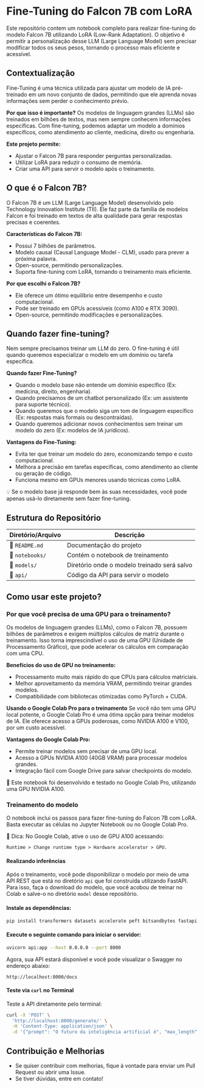 # Fine-Tuning do Falcon 7B com LoRA

Este repositório contem um notebook completo para realizar fine-tuning do modelo Falcon 7B utilizando LoRA (Low-Rank Adaptation). O objetivo é permitir a personalização desse LLM (Large Language Model) sem precisar modificar todos os seus pesos, tornando o processo mais eficiente e acessível.

## Contextualização

Fine-Tuning é uma técnica utilizada para ajustar um modelo de IA pré-treinado em um novo conjunto de dados, permitindo que ele aprenda novas informações sem perder o conhecimento prévio.

**Por que isso é importante?**
Os modelos de linguagem grandes (LLMs) são treinados em bilhões de textos, mas nem sempre conhecem informações específicas. Com fine-tuning, podemos adaptar um modelo a domínios específicos, como atendimento ao cliente, medicina, direito ou engenharia.

**Este projeto permite:**

- Ajustar o Falcon 7B para responder perguntas personalizadas.
- Utilizar LoRA para reduzir o consumo de memória.
- Criar uma API para servir o modelo após o treinamento.

## O que é o Falcon 7B?

O Falcon 7B é um LLM (Large Language Model) desenvolvido pelo Technology Innovation Institute (TII). Ele faz parte da família de modelos Falcon e foi treinado em textos de alta qualidade para gerar respostas precisas e coerentes.

**Características do Falcon 7B:**

- Possui 7 bilhões de parâmetros.
- Modelo causal (Causal Language Model - CLM), usado para prever a próxima palavra.
- Open-source, permitindo personalizações.
- Suporta fine-tuning com LoRA, tornando o treinamento mais eficiente.

**Por que escolhi o Falcon 7B?**

- Ele oferece um ótimo equilíbrio entre desempenho e custo computacional.
- Pode ser treinado em GPUs acessíveis (como A100 e RTX 3090).
- Open-source, permitindo modificações e personalizações.

## Quando fazer fine-tuning?

Nem sempre precisamos treinar um LLM do zero. O fine-tuning é útil quando queremos especializar o modelo em um domínio ou tarefa específica.

**Quando fazer Fine-Tuning?**

- Quando o modelo base não entende um domínio específico (Ex: medicina, direito, engenharia).
- Quando precisamos de um chatbot personalizado (Ex: um assistente para suporte técnico).
- Quando queremos que o modelo siga um tom de linguagem específico (Ex: respostas mais formais ou descontraídas).
- Quando queremos adicionar novos conhecimentos sem treinar um modelo do zero (Ex: modelos de IA jurídicos).

**Vantagens do Fine-Tuning:**

- Evita ter que treinar um modelo do zero, economizando tempo e custo computacional.
- Melhora a precisão em tarefas específicas, como atendimento ao cliente ou geração de código.
- Funciona mesmo em GPUs menores usando técnicas como LoRA.

💡 Se o modelo base já responde bem às suas necessidades, você pode apenas usá-lo diretamente sem fazer fine-tuning.

## Estrutura do Repositório

| **Diretório/Arquivo** | **Descrição**                               |
| --------------------- | ------------------------------------------- |
| 📜 `README.md`        | Documentação do projeto                     |
| 📂 `notebooks/`       | Contém o notebook de treinamento            |
| 📂 `models/`          | Diretório onde o modelo treinado será salvo |
| 📂 `api/`             | Código da API para servir o modelo          |

## Como usar este projeto?

### Por que você precisa de uma GPU para o treinamento?

Os modelos de linguagem grandes (LLMs), como o Falcon 7B, possuem bilhões de parâmetros e exigem múltiplos cálculos de matriz durante o treinamento. Isso torna imprescindível o uso de uma GPU (Unidade de Processamento Gráfico), que pode acelerar os cálculos em comparação com uma CPU.

**Benefícios do uso de GPU no treinamento:**

- Processamento muito mais rápido do que CPUs para cálculos matriciais.
- Melhor aproveitamento da memória VRAM, permitindo treinar grandes modelos.
- Compatibilidade com bibliotecas otimizadas como PyTorch + CUDA.

**Usando o Google Colab Pro para o treinamento**
Se você não tem uma GPU local potente, o Google Colab Pro é uma ótima opção para treinar modelos de IA. Ele oferece acesso a GPUs poderosas, como NVIDIA A100 e V100, por um custo acessível.

**Vantagens do Google Colab Pro:**

- Permite treinar modelos sem precisar de uma GPU local.
- Acesso a GPUs NVIDIA A100 (40GB VRAM) para processar modelos grandes.
- Integração fácil com Google Drive para salvar checkpoints do modelo.

📌 Este notebook foi desenvolvido e testado no Google Colab Pro, utilizando uma GPU NVIDIA A100.

### Treinamento do modelo

O notebook inclui os passos para fazer fine-tuning do Falcon 7B com LoRA.
Basta executar as células no Jupyter Notebook ou no Google Colab Pro.

📌 Dica: No Google Colab, ative o uso de GPU A100 acessando:

`Runtime > Change runtime type > Hardware accelerator > GPU.`

#### Realizando inferências

Após o treinamento, você pode disponibilizar o modelo por meio de uma API REST que está no diretório `api` que foi construída utilizando FastAPI. Para isso, faça o download do modelo, que você acobou de treinar no Colab e salve-o no diretório `model` desse repositório.

#### Instale as dependências:

```bash
pip install transformers datasets accelerate peft bitsandbytes fastapi uvicorn

```

#### Execute o seguinte comando para iniciar o servidor:

```bash
uvicorn api:app --host 0.0.0.0 --port 8000
```

Agora, sua API estará disponível e você pode visualizar o Swagger no endereço abaixo:

```
http://localhost:8000/docs
```

#### Teste via `curl` no Terminal

Teste a API diretamente pelo terminal:

```bash
curl -X 'POST' \
  'http://localhost:8000/generate/' \
  -H 'Content-Type: application/json' \
  -d '{"prompt": "O futuro da inteligência artificial é", "max_length": 50, "temperature": 0.7}'
```

## Contribuição e Melhorias

- Se quiser contribuir com melhorias, fique à vontade para enviar um Pull Request ou abrir uma Issue.
- Se tiver dúvidas, entre em contato!
